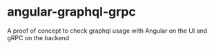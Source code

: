 # angular-graphql-grpc
A proof of concept to check graphql usage with Angular on the UI and gRPC on the backend
